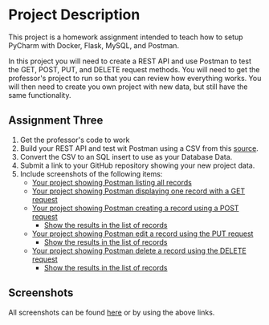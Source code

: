 # Project Description
This project is a homework assignment intended to teach how to setup PyCharm with Docker, Flask, MySQL, and Postman.

In this project you will need to create a REST API and use Postman to test the GET, POST, PUT, and DELETE request methods.  You will need to get the professor's project to run so that you can review how everything works.  You will then need to create you own project with new data, but still have the same functionality.

## Assignment Three
 1. Get the professor's code to work
 2. Build your REST API and test wit Postman using a CSV from this [source](https://people.sc.fsu.edu/~jburkardt/data/csv/csv.html).
 3. Convert the CSV to an SQL insert to use as your Database Data.
 4. Submit a link to your GitHub repository showing your new project data.  
 5. Include screenshots of the following items:
     * [Your project showing Postman listing all records](https://github.com/kb8njit/WebAppHW/blob/Assignment4/screenshots/Assignment%204/Postman_List%20of%20all%20Entries_GET.png)
     * [Your project showing Postman displaying one record with a GET request](https://github.com/kb8njit/WebAppHW/blob/Assignment4/screenshots/Assignment%204/Postman_Search%20Single%20Entry_GET.png)
     * [Your project showing Postman creating a record using a POST request](https://github.com/kb8njit/WebAppHW/blob/Assignment4/screenshots/Assignment%204/Postman_Add%20Entry_POST.png)
        * [Show the results in the list of records](https://github.com/kb8njit/WebAppHW/blob/Assignment4/screenshots/Assignment%204/Postman_Confirm%20Add_GET.png)
     * [Your project showing Postman edit a record using the PUT request](https://github.com/kb8njit/WebAppHW/blob/Assignment4/screenshots/Assignment%204/Postman_Edit%20Entry_PUT.png)
        * [Show the results in the list of records](https://github.com/kb8njit/WebAppHW/blob/Assignment4/screenshots/Assignment%204/Postman_Confirm%20Edit_GET.png)
     * [Your project showing Postman delete a record using the DELETE request](https://github.com/kb8njit/WebAppHW/blob/Assignment4/screenshots/Assignment%204/Postman_Delete%20Entry_DELETE.png)
        * [Show the results in the list of records](https://github.com/kb8njit/WebAppHW/blob/Assignment4/screenshots/Assignment%204/Postman_Confirm%20Delete_GET.png)

## Screenshots

All screenshots can be found [here](https://github.com/kb8njit/WebAppHW/tree/Assignment4/screenshots/Assignment%204) or by using the above links.
